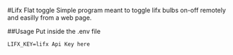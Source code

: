 #Lifx Flat toggle
Simple program meant to toggle lifx bulbs on-off remotely and easilly from a web page.

##Usage
Put inside the .env file 

    LIFX_KEY=lifx Api Key here
